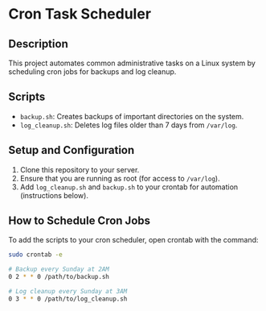 # Cron Task Scheduler

## Description
This project automates common administrative tasks on a Linux system by scheduling cron jobs for backups and log cleanup.

## Scripts
- `backup.sh`: Creates backups of important directories on the system.
- `log_cleanup.sh`: Deletes log files older than 7 days from `/var/log`.

## Setup and Configuration

1. Clone this repository to your server.
2. Ensure that you are running as root (for access to `/var/log`).
3. Add `log_cleanup.sh` and `backup.sh` to your crontab for automation (instructions below).

## How to Schedule Cron Jobs

To add the scripts to your cron scheduler, open crontab with the command:
```bash
sudo crontab -e

# Backup every Sunday at 2AM
0 2 * * 0 /path/to/backup.sh

# Log cleanup every Sunday at 3AM
0 3 * * 0 /path/to/log_cleanup.sh


